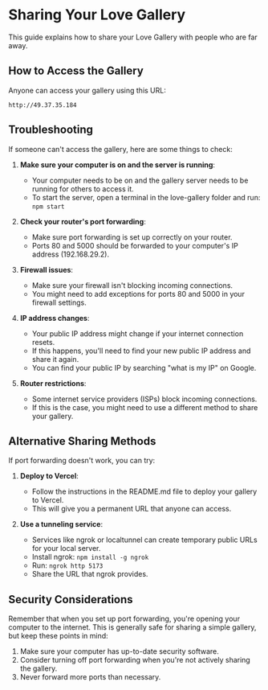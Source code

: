 # Sharing Your Love Gallery

This guide explains how to share your Love Gallery with people who are far away.

## How to Access the Gallery

Anyone can access your gallery using this URL:

```
http://49.37.35.184
```

## Troubleshooting

If someone can't access the gallery, here are some things to check:

1. **Make sure your computer is on and the server is running**:
   - Your computer needs to be on and the gallery server needs to be running for others to access it.
   - To start the server, open a terminal in the love-gallery folder and run: `npm start`

2. **Check your router's port forwarding**:
   - Make sure port forwarding is set up correctly on your router.
   - Ports 80 and 5000 should be forwarded to your computer's IP address (192.168.29.2).

3. **Firewall issues**:
   - Make sure your firewall isn't blocking incoming connections.
   - You might need to add exceptions for ports 80 and 5000 in your firewall settings.

4. **IP address changes**:
   - Your public IP address might change if your internet connection resets.
   - If this happens, you'll need to find your new public IP address and share it again.
   - You can find your public IP by searching "what is my IP" on Google.

5. **Router restrictions**:
   - Some internet service providers (ISPs) block incoming connections.
   - If this is the case, you might need to use a different method to share your gallery.

## Alternative Sharing Methods

If port forwarding doesn't work, you can try:

1. **Deploy to Vercel**:
   - Follow the instructions in the README.md file to deploy your gallery to Vercel.
   - This will give you a permanent URL that anyone can access.

2. **Use a tunneling service**:
   - Services like ngrok or localtunnel can create temporary public URLs for your local server.
   - Install ngrok: `npm install -g ngrok`
   - Run: `ngrok http 5173`
   - Share the URL that ngrok provides.

## Security Considerations

Remember that when you set up port forwarding, you're opening your computer to the internet. This is generally safe for sharing a simple gallery, but keep these points in mind:

1. Make sure your computer has up-to-date security software.
2. Consider turning off port forwarding when you're not actively sharing the gallery.
3. Never forward more ports than necessary.
